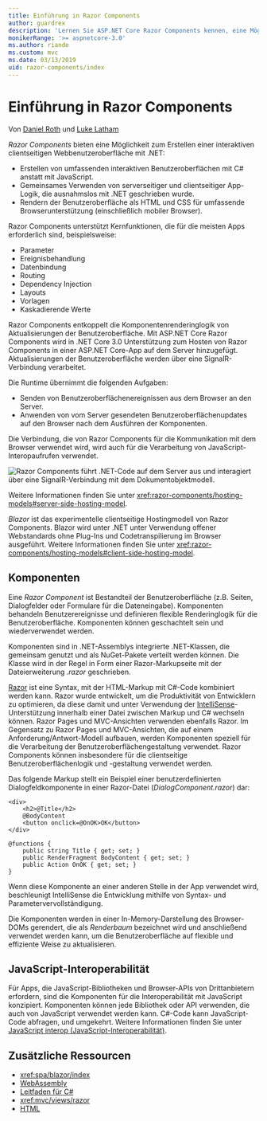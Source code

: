 ```yaml
---
title: Einführung in Razor Components
author: guardrex
description: 'Lernen Sie ASP.NET Core Razor Components kennen, eine Möglichkeit, interaktive clientseitige Webbenutzeroberflächen mit .NET in einer ASP.NET Core-App zu erstellen.'
monikerRange: '>= aspnetcore-3.0'
ms.author: riande
ms.custom: mvc
ms.date: 03/13/2019
uid: razor-components/index
---
```

# <a name="introduction-to-razor-components"></a>Einführung in Razor Components

Von [Daniel Roth](https://github.com/danroth27) und [Luke Latham](https://github.com/guardrex)

*Razor Components* bieten eine Möglichkeit zum Erstellen einer interaktiven clientseitigen Webbenutzeroberfläche mit .NET:

* Erstellen von umfassenden interaktiven Benutzeroberflächen mit C# anstatt mit JavaScript.
* Gemeinsames Verwenden von serverseitiger und clientseitiger App-Logik, die ausnahmslos mit .NET geschrieben wurde.
* Rendern der Benutzeroberfläche als HTML und CSS für umfassende Browserunterstützung (einschließlich mobiler Browser).

Razor Components unterstützt Kernfunktionen, die für die meisten Apps erforderlich sind, beispielsweise:

* Parameter
* Ereignisbehandlung
* Datenbindung
* Routing
* Dependency Injection
* Layouts
* Vorlagen
* Kaskadierende Werte

Razor Components entkoppelt die Komponentenrenderinglogik von Aktualisierungen der Benutzeroberfläche. Mit ASP.NET Core Razor Components wird in .NET Core 3.0 Unterstützung zum Hosten von Razor Components in einer ASP.NET Core-App auf dem Server hinzugefügt. Aktualisierungen der Benutzeroberfläche werden über eine SignalR-Verbindung verarbeitet.

Die Runtime übernimmt die folgenden Aufgaben:

* Senden von Benutzeroberflächenereignissen aus dem Browser an den Server.
* Anwenden von vom Server gesendeten Benutzeroberflächenupdates auf den Browser nach dem Ausführen der Komponenten.

Die Verbindung, die von Razor Components für die Kommunikation mit dem Browser verwendet wird, wird auch für die Verarbeitung von JavaScript-Interopaufrufen verwendet.

![Razor Components führt .NET-Code auf dem Server aus und interagiert über eine SignalR-Verbindung mit dem Dokumentobjektmodell.](index/_static/aspnet-core-razor-components.png)

Weitere Informationen finden Sie unter <xref:razor-components/hosting-models#server-side-hosting-model>.

*Blazor* ist das experimentelle clientseitige Hostingmodell von Razor Components. Blazor wird unter .NET unter Verwendung offener Webstandards ohne Plug-Ins und Codetranspilierung im Browser ausgeführt. Weitere Informationen finden Sie unter <xref:razor-components/hosting-models#client-side-hosting-model>.

## <a name="components"></a>Komponenten

Eine *Razor Component* ist Bestandteil der Benutzeroberfläche (z.B. Seiten, Dialogfelder oder Formulare für die Dateneingabe). Komponenten behandeln Benutzerereignisse und definieren flexible Renderinglogik für die Benutzeroberfläche. Komponenten können geschachtelt sein und wiederverwendet werden.

Komponenten sind in .NET-Assemblys integrierte .NET-Klassen, die gemeinsam genutzt und als NuGet-Pakete verteilt werden können. Die Klasse wird in der Regel in Form einer Razor-Markupseite mit der Dateierweiterung *.razor* geschrieben.

[Razor](xref:mvc/views/razor) ist eine Syntax, mit der HTML-Markup mit C#-Code kombiniert werden kann. Razor wurde entwickelt, um die Produktivität von Entwicklern zu optimieren, da diese damit und unter Verwendung der [IntelliSense](/visualstudio/ide/using-intellisense)-Unterstützung innerhalb einer Datei zwischen Markup und C# wechseln können. Razor Pages und MVC-Ansichten verwenden ebenfalls Razor. Im Gegensatz zu Razor Pages und MVC-Ansichten, die auf einem Anforderung/Antwort-Modell aufbauen, werden Komponenten speziell für die Verarbeitung der Benutzeroberflächengestaltung verwendet. Razor Components können insbesondere für die clientseitige Benutzeroberflächenlogik und -gestaltung verwendet werden.

Das folgende Markup stellt ein Beispiel einer benutzerdefinierten Dialogfeldkomponente in einer Razor-Datei (*DialogComponent.razor*) dar:

```cshtml
<div>
    <h2>@Title</h2>
    @BodyContent
    <button onclick=@OnOK>OK</button>
</div>

@functions {
    public string Title { get; set; }
    public RenderFragment BodyContent { get; set; }
    public Action OnOK { get; set; }
}
```

Wenn diese Komponente an einer anderen Stelle in der App verwendet wird, beschleunigt IntelliSense die Entwicklung mithilfe von Syntax- und Parametervervollständigung.

Die Komponenten werden in einer In-Memory-Darstellung des Browser-DOMs gerendert, die als *Renderbaum* bezeichnet wird und anschließend verwendet werden kann, um die Benutzeroberfläche auf flexible und effiziente Weise zu aktualisieren.

## <a name="javascript-interop"></a>JavaScript-Interoperabilität

Für Apps, die JavaScript-Bibliotheken und Browser-APIs von Drittanbietern erfordern, sind die Komponenten für die Interoperabilität mit JavaScript konzipiert. Komponenten können jede Bibliothek oder API verwenden, die auch von JavaScript verwendet werden kann. C#-Code kann JavaScript-Code abfragen, und umgekehrt. Weitere Informationen finden Sie unter [JavaScript interop (JavaScript-Interoperabilität)](xref:razor-components/javascript-interop).

## <a name="additional-resources"></a>Zusätzliche Ressourcen

* <xref:spa/blazor/index>
* [WebAssembly](http://webassembly.org/)
* [Leitfaden für C#](/dotnet/csharp/)
* <xref:mvc/views/razor>
* [HTML](https://www.w3.org/html/)
